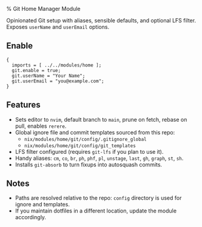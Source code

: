 % Git Home Manager Module

Opinionated Git setup with aliases, sensible defaults, and optional LFS filter. Exposes `userName` and `userEmail` options.

## Enable
```
{
  imports = [ ../../modules/home ];
  git.enable = true;
  git.userName = "Your Name";
  git.userEmail = "you@example.com";
}
```

## Features
- Sets editor to `nvim`, default branch to `main`, prune on fetch, rebase on pull, enables `rerere`.
- Global ignore file and commit templates sourced from this repo:
  - `nix/modules/home/git/config/.gitignore_global`
  - `nix/modules/home/git/config/git_templates`
- LFS filter configured (requires `git-lfs` if you plan to use it).
- Handy aliases: `cm`, `co`, `br`, `ph`, `phf`, `pl`, `unstage`, `last`, `gh`, `graph`, `st`, `sh`.
- Installs `git-absorb` to turn fixups into autosquash commits.

## Notes
- Paths are resolved relative to the repo: `config` directory is used for ignore and templates.
- If you maintain dotfiles in a different location, update the module accordingly.

